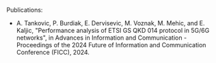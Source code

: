 Publications:
- A. Tankovic, P. Burdiak, E. Dervisevic, M. Voznak, M. Mehic, and E. Kaljic, "Performance analysis of ETSI GS QKD 014 protocol in 5G/6G networks", in Advances in Information and Communication - Proceedings of the 2024 Future of Information and Communication Conference (FICC), 2024.
